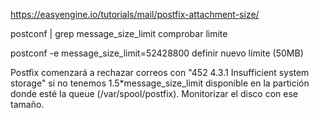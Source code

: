 https://easyengine.io/tutorials/mail/postfix-attachment-size/

postconf | grep message_size_limit
  comprobar limite

postconf -e message_size_limit=52428800
  definir nuevo límite (50MB)

Postfix comenzará a rechazar correos con "452 4.3.1 Insufficient system storage" si no tenemos 1.5*message_size_limit disponible en la partición donde esté la queue (/var/spool/postfix).
Monitorizar el disco con ese tamaño.
